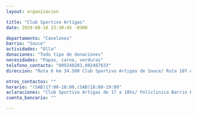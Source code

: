 ```yaml
---
layout: organizacion

title: "Club Sportivo Artigas"
date: 2020-08-10 23:30:45 -0300

departamento: "Canelones"
barrio: "Sauce"
actividades: "Olla"
donaciones: "Todo tipo de donaciones"
necesidades: "Papas, carne, verduras"
telefono_contacto: "099240201,092487833"
direccion: "Ruta 6 km 34.500 Club Sportivo Artigas de Sauce/ Ruta 107 esquina 67 Policlinica Barrio Blanco"

otros_contactos: ""
horario: "(SAB)17:00-18:00,(SAB)18:00-19:00"
aclaraciones: "Club Sportivo Artigas de 17 a 18hs/ Políclinica Barrio Blanco 18 a 19hs. Llevar tupper y AGENDARSE al 098478783"
cuenta_bancaria: ""

---
```

